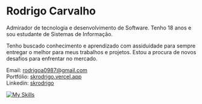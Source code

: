 # Rodrigo Carvalho

Admirador de tecnologia e desenvolvimento de Software. Tenho 18 anos e sou estudante de Sistemas de Informação.

Tenho buscado conhecimento e aprendizado com assiduidade para sempre entregar o melhor para meus trabalhos e projetos. Estou a procura de novos desafios para enfrentar no mercado.

Email: rodrigoa0987@gmail.com <br>
Portfólio: <a href="https://skrodrigo.vercel.app">skrodrigo.vercel.app</a><br> 
Linkedin: <a href="https://www.linkedin.com/in/skrodrigo">skrodrigo</a><br>        

[![My Skills](https://skillicons.dev/icons?i=next,react,tailwind,nodejs,ts,prisma)](https://skillicons.dev)
